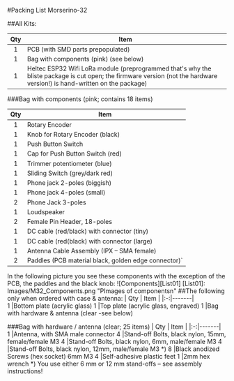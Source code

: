 #Packing List Morserino-32	
	
##All Kits:	

| Qty | Item |
|:-:|-------|	
|1	|PCB (with SMD parts prepopulated)|
|1	|Bag with components (pink) (see below)|
|1	|Heltec ESP32 Wifi LoRa module (preprogrammed that's why the bliste package is cut open; the firmware version (not the hardware version!) is hand-written on the package)|
	
###Bag with components (pink; contains 18 items)

| Qty | Item |
|:-:|-------|	
|1	|Rotary Encoder|
1	|Knob for Rotary Encoder (black)|
1	|Push Button Switch
1	|Cap for Push Button Switch (red)
1	|Trimmer potentiometer (blue)
1	|Sliding Switch (grey/dark red)
1	|Phone jack 2-poles (biggish)
1	|Phone jack 4-poles (small)
2	|Phone Jack 3-poles 
1	|Loudspeaker
2	|Female Pin Header, 18-poles
1	|DC cable (red/black) with connector (tiny)
1	|DC cable (red(black) with connector (large)
1	|Antenna Cable Assembly (IPX – SMA female)
2	|Paddles (PCB material black, golden edge connector)`
	
In the following picture you see these components with the exception of the PCB, the paddles and the black knob:
![Components][List01]
[List01]: Images/M32_Components.png "PImages of componentsn"
##The following only when ordered with case & antenna:
| Qty | Item |
|:-:|-------|		
1	|Bottom plate (acrylic glass)
1	|Top plate (acrylic glass, engraved)
1	|Bag with hardware &  antenna (clear -see below)

	
###Bag with hardware / antenna (clear; 25 items)
| Qty | Item |
|:-:|-------|		
1	|Antenna, with SMA male connector
4	|Stand-off Bolts, black nylon, 15mm, female/female M3
4	|Stand-off Bolts, black nylon, 6mm, male/female M3 
4	|Stand-off Bolts, black nylon, 12mm, male/female M3 *)
8	|Black anodized Screws (hex socket) 6mm M3
4	|Self-adhesive plastic feet
1  |2mm hex wrench
*) You use either 6 mm or 12 mm stand-offs – see assembly instructions!

